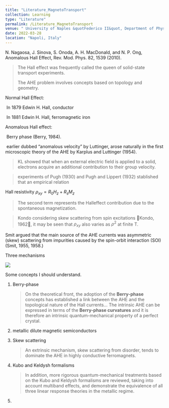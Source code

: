 ```yaml
---
title: "Literature_MagnetoTransport"
collection: Learning
type: "Literature"
permalink: /Literature_MagnetoTransport
venue: " University of Naples &quotFederico II&quot, Department of Physics"
date: 2022-03-28
location: "Napoli, Italy"
---
```




N. Nagaosa, J. Sinova, S. Onoda, A. H. MacDonald, and N. P. Ong, Anomalous Hall Effect, Rev. Mod. Phys. 82, 1539 (2010).

>The Hall effect was frequently called the queen of solid-state transport experiments. 
>
>The AHE problem involves concepts based on topology and geometry.

Normal Hall Effect:  

​	In 1879 Edwin H. Hall, conductor

​	In 1881 Edwin H. Hall, ferromagnetic iron 

Anomalous Hall effect: 

​	Berry phase (Berry, 1984).

​	 earlier dubbed “anomalous velocity” by Luttinger, arose naturally in the first microscopic theory of the AHE by Karplus and Luttinger (1954).

> KL showed that when an external electric field is applied to a solid, electrons acquire an additional contribution to their group velocity.

> experiments of Pugh (1930) and Pugh and Lippert (1932) stablished that an empirical relation

Hall resistivity $\rho_{xy} = R_0H_z + R_sM_z$

> The second term represents the Halleffect contribution due to the spontaneous magnetization.

> Kondo considering skew scattering from spin excitations Kondo, 1962, it may be seen that $\rho_{xy}$ also varies as $\rho^2$ at finite T.

Smit argued that the main source of the AHE currents
was asymmetric (skew) scattering from impurities caused
by the spin-orbit interaction (SOI) (Smit, 1955, 1958.)



Three mechanisms

<img src = 'https://journals.aps.org/rmp/article/10.1103/RevModPhys.82.1539/figures/3/medium'>







Some concepts I should understand.

1. Berry-phase

   >On the theoretical front, the adoption of the **Berry-phase**
   >concepts has established a link between the AHE and the topological nature of the 	Hall currents... The intrinsic AHE can be expressed in terms of the
   >**Berry-phase curvatures** and it is therefore an intrinsic quantum-mechanical property of a perfect crystal.

2. metallic dilute magnetic semiconductors

3. Skew scattering 

   > An extrinsic mechanism, skew scattering from disorder, tends to dominate the AHE in highly conductive ferromagnets.

4. Kubo and Keldysh formalisms

   >In addition, more rigorous quantum-mechanical treatments based on
   >the Kubo and Keldysh formalisms are reviewed, taking into account multiband effects, and
   >demonstrate the equivalence of all three linear response theories in the metallic regime.

2. 
